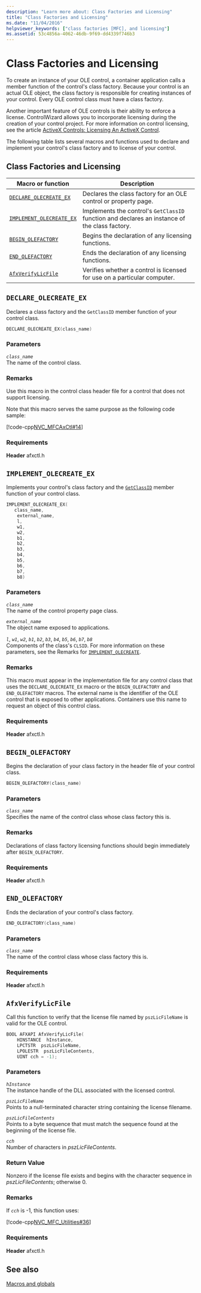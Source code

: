 ```yaml
---
description: "Learn more about: Class Factories and Licensing"
title: "Class Factories and Licensing"
ms.date: "11/04/2016"
helpviewer_keywords: ["class factories [MFC], and licensing"]
ms.assetid: 53c4856a-4062-46db-9f69-dd4339f746b3
---
```

# Class Factories and Licensing

To create an instance of your OLE control, a container application calls a member function of the control's class factory. Because your control is an actual OLE object, the class factory is responsible for creating instances of your control. Every OLE control class must have a class factory.

Another important feature of OLE controls is their ability to enforce a license. ControlWizard allows you to incorporate licensing during the creation of your control project. For more information on control licensing, see the article [ActiveX Controls: Licensing An ActiveX Control](../../mfc/mfc-activex-controls-licensing-an-activex-control.md).

The following table lists several macros and functions used to declare and implement your control's class factory and to license of your control.

## Class Factories and Licensing

| Macro or function | Description |
|--|--|
| [`DECLARE_OLECREATE_EX`](#declare_olecreate_ex) | Declares the class factory for an OLE control or property page. |
| [`IMPLEMENT_OLECREATE_EX`](#implement_olecreate_ex) | Implements the control's `GetClassID` function and declares an instance of the class factory. |
| [`BEGIN_OLEFACTORY`](#begin_olefactory) | Begins the declaration of any licensing functions. |
| [`END_OLEFACTORY`](#end_olefactory) | Ends the declaration of any licensing functions. |
| [`AfxVerifyLicFile`](#afxverifylicfile) | Verifies whether a control is licensed for use on a particular computer. |

## <a name="declare_olecreate_ex"></a> `DECLARE_OLECREATE_EX`

Declares a class factory and the `GetClassID` member function of your control class.

```cpp
DECLARE_OLECREATE_EX(class_name)
```

### Parameters

*`class_name`*\
The name of the control class.

### Remarks

Use this macro in the control class header file for a control that does not support licensing.

Note that this macro serves the same purpose as the following code sample:

[!code-cpp[NVC_MFCAxCtl#14](../../mfc/reference/codesnippet/cpp/class-factories-and-licensing_1.h)]

### Requirements

  **Header** afxctl.h

## <a name="implement_olecreate_ex"></a> `IMPLEMENT_OLECREATE_EX`

Implements your control's class factory and the [`GetClassID`](../../mfc/reference/colecontrol-class.md#getclassid) member function of your control class.

```cpp
IMPLEMENT_OLECREATE_EX(
   class_name,
    external_name,
    l,
    w1,
    w2,
    b1,
    b2,
    b3,
    b4,
    b5,
    b6,
    b7,
    b8)
```

### Parameters

*`class_name`*\
The name of the control property page class.

*`external_name`*\
The object name exposed to applications.

*`l`*, *`w1`*, *`w2`*, *`b1`*, *`b2`*, *`b3`*, *`b4`*, *`b5`*, *`b6`*, *`b7`*, *`b8`*\
Components of the class's `CLSID`. For more information on these parameters, see the Remarks for [`IMPLEMENT_OLECREATE`](run-time-object-model-services.md#implement_olecreate).

### Remarks

This macro must appear in the implementation file for any control class that uses the `DECLARE_OLECREATE_EX` macro or the `BEGIN_OLEFACTORY` and `END_OLEFACTORY` macros. The external name is the identifier of the OLE control that is exposed to other applications. Containers use this name to request an object of this control class.

### Requirements

  **Header** afxctl.h

## <a name="begin_olefactory"></a> `BEGIN_OLEFACTORY`

Begins the declaration of your class factory in the header file of your control class.

```cpp
BEGIN_OLEFACTORY(class_name)
```

### Parameters

*`class_name`*\
Specifies the name of the control class whose class factory this is.

### Remarks

Declarations of class factory licensing functions should begin immediately after `BEGIN_OLEFACTORY`.

### Requirements

  **Header** afxctl.h

## <a name="end_olefactory"></a> `END_OLEFACTORY`

Ends the declaration of your control's class factory.

```cpp
END_OLEFACTORY(class_name)
```

### Parameters

*`class_name`*\
The name of the control class whose class factory this is.

### Requirements

  **Header** afxctl.h

## <a name="afxverifylicfile"></a> `AfxVerifyLicFile`

Call this function to verify that the license file named by `pszLicFileName` is valid for the OLE control.

```cpp
BOOL AFXAPI AfxVerifyLicFile(
    HINSTANCE  hInstance,
    LPCTSTR  pszLicFileName,
    LPOLESTR  pszLicFileContents,
    UINT cch = -1);
```

### Parameters

*`hInstance`*\
The instance handle of the DLL associated with the licensed control.

*`pszLicFileName`*\
Points to a null-terminated character string containing the license filename.

*`pszLicFileContents`*\
Points to a byte sequence that must match the sequence found at the beginning of the license file.

*`cch`*\
Number of characters in *pszLicFileContents*.

### Return Value

Nonzero if the license file exists and begins with the character sequence in *pszLicFileContents*; otherwise 0.

### Remarks

If *`cch`* is -1, this function uses:

[!code-cpp[NVC_MFC_Utilities#36](../../mfc/codesnippet/cpp/class-factories-and-licensing_2.cpp)]

### Requirements

  **Header** afxctl.h

## See also

[Macros and globals](../../mfc/reference/mfc-macros-and-globals.md)
